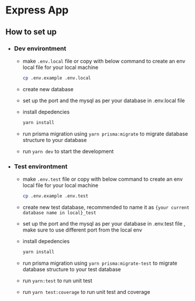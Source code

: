 # Express App


## How to set up

- ### Dev environtment

    - make `.env.local` file or copy with below command to create an env local file for your local machine
        ```sh
        cp .env.example .env.local
        ```
    - create new database
    - set up the port and the mysql as per your database in .env.local file
    - install depedencies
        ```sh
        yarn install
        ```
        
    - run prisma migration using `yarn prisma:migrate` to migrate database structure to your database
    - run `yarn dev` to start the development

- ### Test environtment
    - make `.env.test` file or copy with below command to create an env local file for your local machine
        ```sh
        cp .env.example .env.test
        ```
    - create new test database, recommended to name it as `{your current database name in local}_test`
    - set up the port and the mysql as per your database in .env.test file , make sure to use different port from the local env
    - install depedencies
        ```sh
        yarn install
        ```
        
    - run prisma migration using `yarn prisma:migrate-test` to migrate database structure to your test database
    - run `yarn:test` to run unit test
    - run `yarn test:coverage` to run unit test and coverage
